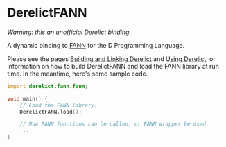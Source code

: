 DerelictFANN
============

*Warning: this an unofficial Derelict binding.*

A dynamic binding to [FANN](http://leenissen.dk/fann/wp/) for the D Programming Language.

Please see the pages [Building and Linking Derelict](http://derelictorg.github.io/compiling.html) and [Using Derelict](http://derelictorg.github.io/using.html), or information on how to build DerelictFANN and load the FANN library at run time. In the meantime, here's some sample code.

```D
import derelict.fann.fann;

void main() {
    // Load the FANN library.
    DerelictFANN.load();

    // Now FANN functions can be called, or FANN wrapper be used
    ...
}
```
